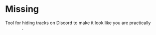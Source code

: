 # Missing

Tool for hiding tracks on Discord to make it look like you are practically <span style="font-weight: bold; color: white; text-shadow: 0 0 5px white;">Missing</span>.
